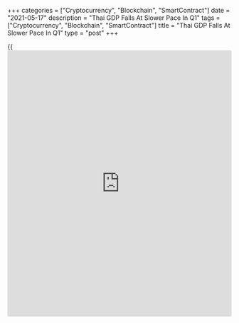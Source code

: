 +++
categories = ["Cryptocurrency", "Blockchain", "SmartContract"]
date = "2021-05-17"
description = "Thai GDP Falls At Slower Pace In Q1"
tags = ["Cryptocurrency", "Blockchain", "SmartContract"]
title = "Thai GDP Falls At Slower Pace In Q1"
type = "post"
+++

{{<iframe id="large-banner" src="https://www.bounty.group/#slide=2.0" width="100%" height="600" scrolling="no" style="border: 0px solid rgb(216, 221, 230); border-radius: 3px;">}}

Thailand's [economy][1] contracted at a slower pace in the first
quarter, the National Economic and Social Development Council reported
Monday.

Gross domestic product fell 2.6 percent year-on-year in the first
quarter, following a 4.2 percent decrease in the fourth quarter.
Economists had forecast an annual decline of 3.3 percent.

On a quarterly basis, growth eased sharply to 0.2 percent from 1.1
percent in the preceding quarter. However, the rate was better than the
economists' forecast of -0.8 percent.

On the expenditure-side, private final consumption expenditure dropped
0.5 percent annually, while government spending grew 2.1 percent. Gross
fixed capital formation increased sharply by 7.3 percent.

Goods and services balance recorded a deficit of THB 30.1 billion,
comprising a surplus of THB 224.3 billion in trade balance and a deficit
of THB 254.4 billion in service balance.

For comments and feedback [contact](https://www.playgroundfx.com/contact/): editorial@rtt[news](https://www.letsplayfx.com/blog/forex-news-website/).com

[Economic News][1]

 **What parts of the world are seeing the best (and worst) economic
performances lately? Click[here][2] to check out our [Econ Scorecard][2]
and find out! See up-to-the-moment [ranking](https://www.playgroundfx.com/blog/crypto-exchange-ranking/)s for the best and worst
performers in [GDP][3], [unemployment rate][4], [inflation][5] and much
more.**

   1. www.rtt[news](https://www.letsplayfx.com/blog/forex-news-website/).com/Content/EconomicNews.aspx
   2. www.rtt[news](https://www.letsplayfx.com/blog/forex-news-website/).com/economic-scorecard/world-rank/unemployment-rate/highest-performance.aspx
   3. www.rtt[news](https://www.letsplayfx.com/blog/forex-news-website/).com/economic-scorecard/world-rank/GDP/highest-performance.aspx
   4. www.rtt[news](https://www.letsplayfx.com/blog/forex-news-website/).com/economic-scorecard/world-rank/unemployment-rate/lowest-performance.aspx
   5. www.rtt[news](https://www.letsplayfx.com/blog/forex-news-website/).com/economic-scorecard/world-rank/CPI/highest-performance.aspx